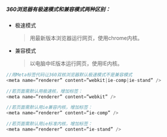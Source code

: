 ##### 360浏览器有极速模式和兼容模式两种区别：

- 极速模式

  > 用最新版本浏览器运行网页，使用chrome内核。
  
- 兼容模式

  > 以电脑中IE版本运行网页，使用IE内核。

```javascript
//用Meta标签代码让360双核浏览器默认极速模式不是兼容模式
<meta name=”renderer” content=”webkit|ie-comp|ie-stand” /> 

//若页面需默认用极速核，增加标签：
<meta name=”renderer” content=”webkit” /> 

//若页面需默认用ie兼容内核，增加标签：
<meta name=”renderer” content=”ie-comp” /> 

//若页面需默认用ie标准内核，增加标签：
<meta name=”renderer” content=”ie-stand” /> 

```

